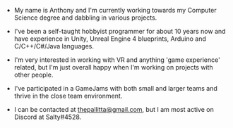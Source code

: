  - My name is Anthony and I'm currently working towards my Computer Science degree and dabbling in various projects.
 - I've been a self-taught hobbyist programmer for about 10 years now and have experience in Unity, Unreal Engine 4 blueprints, Arduino and C/C++/C#/Java languages.
 - I'm very interested in working with VR and anything 'game experience' related, but I'm just overall happy when I'm working on projects with other people.
 - I've participated in a GameJams with both small and larger teams and thrive in the close team environment.

 - I can be contacted at thepallitta@gmail.com, but I am most active on Discord at Salty#4528.  

<!---
HighSodium/HighSodium is a ✨ special ✨ repository because its `README.md` (this file) appears on your GitHub profile.
You can click the Preview link to take a look at your changes.
--->
